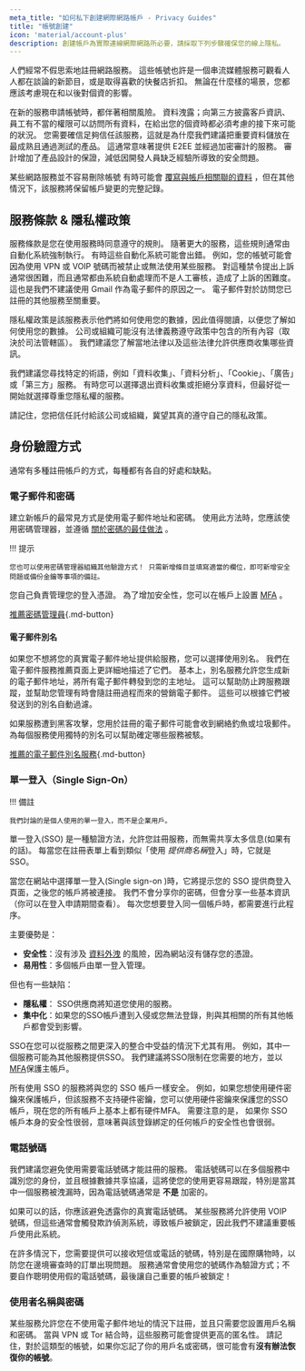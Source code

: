 ```yaml
---
meta_title: "如何私下創建網際網路帳戶 - Privacy Guides"
title: "帳號創建"
icon: 'material/account-plus'
description: 創建帳戶為實際連線網際網路所必要，請採取下列步驟確保您的線上隱私。
---
```


人們經常不假思索地註冊網路服務。 這些帳號也許是一個串流媒體服務可觀看人人都在談論的新節目，或是取得喜歡的快餐店折扣。 無論在什麼樣的場景，您都應該考慮現在和以後對個資的影響。

在新的服務申請帳號時，都伴著相關風險。 資料洩露；向第三方披露客戶資訊、員工有不當的權限可以訪問所有資料，在給出您的個資時都必須考慮的接下來可能的狀況。 您需要確信足夠信任該服務，這就是為什麼我們建議把重要資料儲放在最成熟且通過測試的產品。 這通常意味著提供 E2EE 並經過加密審計的服務。 審計增加了產品設計的保證，減低因開發人員缺乏經驗所導致的安全問題。

某些網路服務並不容易刪除帳號 有時可能會 [覆寫與帳戶相關聯的資料](account-deletion.md#overwriting-account-information) ，但在其他情況下，該服務將保留帳戶變更的完整記錄。

## 服務條款 & 隱私權政策

服務條款是您在使用服務時同意遵守的規則。 隨著更大的服務，這些規則通常由自動化系統強制執行。 有時這些自動化系統可能會出錯。 例如，您的帳號可能會因為使用 VPN 或 VOIP 號碼而被禁止或無法使用某些服務。 對這種禁令提出上訴通常很困難，而且通常都由系統自動處理而不是人工審核，造成了上訴的困難度。 這也是我們不建議使用 Gmail 作為電子郵件的原因之一。 電子郵件對於訪問您已註冊的其他服務至關重要。

隱私權政策是該服務表示他們將如何使用您的數據，因此值得閱讀，以便您了解如何使用您的數據。 公司或組織可能沒有法律義務遵守政策中包含的所有內容（取決於司法管轄區）。 我們建議您了解當地法律以及這些法律允許供應商收集哪些資訊。

我們建議您尋找特定的術語，例如「資料收集」、「資料分析」、「Cookie」、「廣告」或「第三方」服務。 有時您可以選擇退出資料收集或拒絕分享資料，但最好從一開始就選擇尊重您隱私權的服務。

請記住，您把信任託付給該公司或組織，冀望其真的遵守自己的隱私政策。

## 身份驗證方式

通常有多種註冊帳戶的方式，每種都有各自的好處和缺點。

### 電子郵件和密碼

建立新帳戶的最常見方式是使用電子郵件地址和密碼。 使用此方法時，您應該使用密碼管理器，並遵循 [關於密碼的最佳做法](passwords-overview.md) 。

!!! 提示

    您也可以使用密碼管理器組織其他驗證方式！ 只需新增條目並填寫適當的欄位，即可新增安全問題或備份金鑰等事項的備註。

您自己負責管理您的登入憑證。 為了增加安全性，您可以在帳戶上設置 [MFA](multi-factor-authentication.md) 。

[推薦密碼管理員](../passwords.md ""){.md-button}

#### 電子郵件別名

如果您不想將您的真實電子郵件地址提供給服務，您可以選擇使用別名。 我們在電子郵件服務推薦頁面上更詳細地描述了它們。 基本上，別名服務允許您生成新的電子郵件地址，將所有電子郵件轉發到您的主地址。 這可以幫助防止跨服務跟蹤，並幫助您管理有時會隨註冊過程而來的營銷電子郵件。 這些可以根據它們被發送到的別名自動過濾。

如果服務遭到黑客攻擊，您用於註冊的電子郵件可能會收到網絡釣魚或垃圾郵件。 為每個服務使用獨特的別名可以幫助確定哪些服務被駭。

[推薦的電子郵件別名服務](../email.md#email-aliasing-services ""){.md-button}

### 單一登入（Single Sign-On）

!!! 備註

    我們討論的是個人使用的單一登入，而不是企業用戶。

單一登入(SSO) 是一種驗證方法，允許您註冊服務，而無需共享太多信息(如果有的話)。 每當您在註冊表單上看到類似「使用 *提供商名稱*登入」時，它就是 SSO。

當您在網站中選擇單一登入(Single sign-on )時，它將提示您的 SSO 提供商登入頁面，之後您的帳戶將被連接。 我們不會分享你的密碼，但會分享一些基本資訊（你可以在登入申請期間查看）。 每次您想要登入同一個帳戶時，都需要進行此程序。

主要優勢是：

- **安全性**：沒有涉及 [資料外洩](https://en.wikipedia.org/wiki/Data_breach) 的風險，因為網站沒有儲存您的憑證。
- **易用性**：多個帳戶由單一登入管理。

但也有一些缺陷：

- **隱私權**： SSO供應商將知道您使用的服務。
- **集中化**：如果您的SSO帳戶遭到入侵或您無法登錄，則與其相關的所有其他帳戶都會受到影響。

SSO在您可以從服務之間更深入的整合中受益的情況下尤其有用。 例如，其中一個服務可能為其他服務提供SSO。 我們建議將SSO限制在您需要的地方，並以 [MFA](multi-factor-authentication.md)保護主帳戶。

所有使用 SSO 的服務將與您的 SSO 帳戶一樣安全。 例如，如果您想使用硬件密鑰來保護帳戶，但該服務不支持硬件密鑰，您可以使用硬件密鑰來保護您的SSO帳戶，現在您的所有帳戶上基本上都有硬件MFA。 需要注意的是， 如果你 SSO 帳戶本身的安全性很弱，意味著與該登錄綁定的任何帳戶的安全性也會很弱。

### 電話號碼

我們建議您避免使用需要電話號碼才能註冊的服務。 電話號碼可以在多個服務中識別您的身份，並且根據數據共享協議，這將使您的使用更容易跟蹤，特別是當其中一個服務被洩漏時，因為電話號碼通常是 **不是** 加密的。

如果可以的話，你應該避免透露你的真實電話號碼。 某些服務將允許使用 VOIP 號碼，但這些通常會觸發欺詐偵測系統，導致帳戶被鎖定，因此我們不建議重要帳戶使用此系統。

在許多情況下，您需要提供可以接收短信或電話的號碼，特別是在國際購物時，以防您在邊境審查時的訂單出現問題。 服務通常會使用您的號碼作為驗證方式；不要自作聰明使用假的電話號碼，最後讓自己重要的帳戶被鎖定！

### 使用者名稱與密碼

某些服務允許您在不使用電子郵件地址的情況下註冊，並且只需要您設置用戶名稱和密碼。 當與 VPN 或 Tor 結合時，這些服務可能會提供更高的匿名性。 請記住，對於這類型的帳號，如果你忘記了你的用戶名或密碼，很可能會有**沒有辦法恢復你的帳號**。
